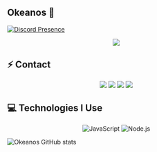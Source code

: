 ## Okeanos 🦍

[![Discord Presence](https://lanyard.cnrad.dev/api/541251024279568396)](https://discord.com/users/541251024279568396)

<div align="center">
    <img src="https://komarev.com/ghpvc/?username=okeanoss&color=dc143c"/>
</div>

## ⚡ Contact

<div align="center">
    <a href="https://discord.com/users/541251024279568396" target="_blank"><img src="https://shields.io/badge/Okeanos-111111.svg?&style=for-the-badge&logo=discord&Color=white"></a>
    <a href="https://github.com/okeanoss" target="_blank"><img src="https://shields.io/badge/Okeanos-111111.svg?&style=for-the-badge&logo=github&Color=white"></a>
    <a href="https://www.instagram.com/okeanosfps/" target="_blank"><img src="https://shields.io/badge/Okeanos-111111.svg?&style=for-the-badge&logo=instagram&Color=white"/></a>
    <a href="https://discord.gg/wxC5RXFjMB" target="_blank"><img src="https://shields.io/badge/My Private Discord Server-111111.svg?&style=for-the-badge&logo=discord&Color=white"></a>
    
</div>


## 💻 Technologies I Use
<div align="center">
    <img alt="JavaScript" align="center" src="https://img.shields.io/badge/-Javascript-edb200?style=flat-square&logo=javascript&logoColor=white"/>
    <img alt="Node.js" align="center" src="https://img.shields.io/badge/-Nodejs-024a27?style=flat-square&logo=node.js&logoColor=white"/>
</div>

![Okeanos GitHub stats](https://github-readme-stats.vercel.app/api?okeanoss=anuraghazra&theme=tokyonight&show_icons=true)
